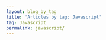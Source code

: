 ```yaml
---
layout: blog_by_tag
title: 'Articles by tag: Javascript'
tag: Javascript
permalink: javascript/
---
```

